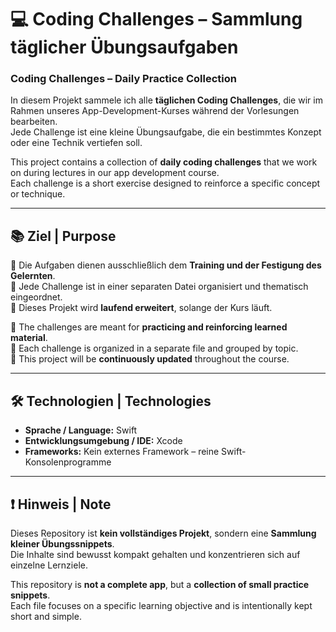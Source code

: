 
# 💻 Coding Challenges – Sammlung täglicher Übungsaufgaben  
### Coding Challenges – Daily Practice Collection

In diesem Projekt sammele ich alle **täglichen Coding Challenges**, die wir im Rahmen unseres App-Development-Kurses während der Vorlesungen bearbeiten.  
Jede Challenge ist eine kleine Übungsaufgabe, die ein bestimmtes Konzept oder eine Technik vertiefen soll.

This project contains a collection of **daily coding challenges** that we work on during lectures in our app development course.  
Each challenge is a short exercise designed to reinforce a specific concept or technique.

---

## 📚 Ziel | Purpose

🔹 Die Aufgaben dienen ausschließlich dem **Training und der Festigung des Gelernten**.  
🔹 Jede Challenge ist in einer separaten Datei organisiert und thematisch eingeordnet.  
🔹 Dieses Projekt wird **laufend erweitert**, solange der Kurs läuft.

🔹 The challenges are meant for **practicing and reinforcing learned material**.  
🔹 Each challenge is organized in a separate file and grouped by topic.  
🔹 This project will be **continuously updated** throughout the course.

---

## 🛠️ Technologien | Technologies

- **Sprache / Language:** Swift  
- **Entwicklungsumgebung / IDE:** Xcode  
- **Frameworks:** Kein externes Framework – reine Swift-Konsolenprogramme

---

## ❗ Hinweis | Note

Dieses Repository ist **kein vollständiges Projekt**, sondern eine **Sammlung kleiner Übungssnippets**.  
Die Inhalte sind bewusst kompakt gehalten und konzentrieren sich auf einzelne Lernziele.

This repository is **not a complete app**, but a **collection of small practice snippets**.  
Each file focuses on a specific learning objective and is intentionally kept short and simple.
